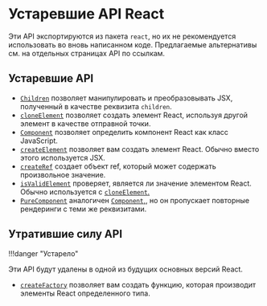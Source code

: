 # Устаревшие API React

Эти API экспортируются из пакета `react`, но их не рекомендуется использовать во вновь написанном коде. Предлагаемые альтернативы см. на отдельных страницах API по ссылкам.

## Устаревшие API

-   [`Children`](Children.md) позволяет манипулировать и преобразовывать JSX, полученный в качестве реквизита `children`.
-   [`cloneElement`](cloneElement.md) позволяет создать элемент React, используя другой элемент в качестве отправной точки.
-   [`Component`](Component.md) позволяет определить компонент React как класс JavaScript.
-   [`createElement`](createElement.md) позволяет вам создать элемент React. Обычно вместо этого используется JSX.
-   [`createRef`](createRef.md) создает объект ref, который может содержать произвольное значение.
-   [`isValidElement`](isValidElement.md) проверяет, является ли значение элементом React. Обычно используется с [`cloneElement`.](cloneElement.md)
-   [`PureComponent`](PureComponent.md) аналогичен [`Component`,](Component.md), но он пропускает повторные рендеринги с теми же реквизитами.

## Утратившие силу API

!!!danger "Устарело"

Эти API будут удалены в одной из будущих основных версий React.

-   [`createFactory`](createFactory.md) позволяет вам создать функцию, которая производит элементы React определенного типа.
